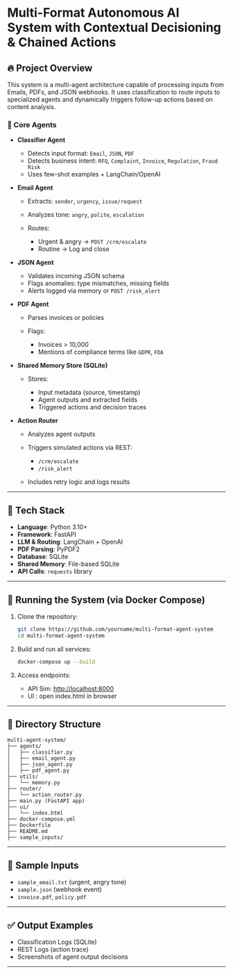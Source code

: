 # Multi-Format Autonomous AI System with Contextual Decisioning & Chained Actions

## 🔥 Project Overview

This system is a multi-agent architecture capable of processing inputs from Emails, PDFs, and JSON webhooks. It uses classification to route inputs to specialized agents and dynamically triggers follow-up actions based on content analysis.

### 🧠 Core Agents

* **Classifier Agent**

   * Detects input format: `Email`, `JSON`, `PDF`
   * Detects business intent: `RFQ`, `Complaint`, `Invoice`, `Regulation`, `Fraud Risk`
   * Uses few-shot examples + LangChain/OpenAI

* **Email Agent**

   * Extracts: `sender`, `urgency`, `issue/request`
   * Analyzes tone: `angry`, `polite`, `escalation`
   * Routes:

      * Urgent & angry → `POST /crm/escalate`
      * Routine → Log and close

* **JSON Agent**

   * Validates incoming JSON schema
   * Flags anomalies: type mismatches, missing fields
   * Alerts logged via memory or `POST /risk_alert`

* **PDF Agent**

   * Parses invoices or policies
   * Flags:

      * Invoices > 10,000
      * Mentions of compliance terms like `GDPR`, `FDA`

* **Shared Memory Store (SQLite)**

   * Stores:

      * Input metadata (source, timestamp)
      * Agent outputs and extracted fields
      * Triggered actions and decision traces

* **Action Router**

   * Analyzes agent outputs
   * Triggers simulated actions via REST:

      * `/crm/escalate`
      * `/risk_alert`
   * Includes retry logic and logs results

---

## 🧰 Tech Stack

* **Language**: Python 3.10+
* **Framework**: FastAPI
* **LLM & Routing**: LangChain + OpenAI
* **PDF Parsing**: PyPDF2
* **Database**: SQLite
* **Shared Memory**: File-based SQLite
* **API Calls**: `requests` library

---

## 🐳 Running the System (via Docker Compose)

1. Clone the repository:

   ```bash
   git clone https://github.com/yourname/multi-format-agent-system
   cd multi-format-agent-system
   ```

2. Build and run all services:

   ```bash
   docker-compose up --build
   ```

3. Access endpoints:

   * API Sim: [http://localhost:8000](http://localhost:8000)
   * UI : open index.html in browser 

---

## 📁 Directory Structure

```
multi-agent-system/
├── agents/
│   ├── classifier.py
│   ├── email_agent.py
│   ├── json_agent.py
│   ├── pdf_agent.py
├── utils/
│   └── memory.py
├── router/
│   └── action_router.py
├── main.py (FastAPI app)
├── ui/
│   └── index.html
├── docker-compose.yml
├── Dockerfile
├── README.md
├── sample_inputs/

```

---

## 📄 Sample Inputs

* `sample_email.txt` (urgent, angry tone)
* `sample.json` (webhook event)
* `invoice.pdf`, `policy.pdf`

---

## ✅ Output Examples

* Classification Logs (SQLite)
* REST Logs (action trace)
* Screenshots of agent output decisions

---
